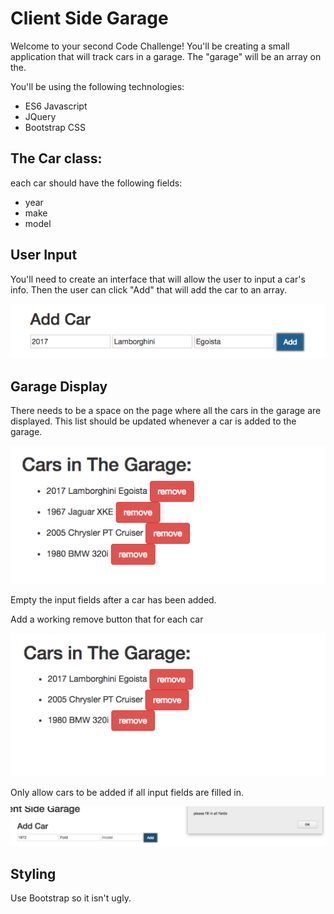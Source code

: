 Client Side Garage
===

Welcome to your second Code Challenge! You'll be creating a small application that will track cars in a garage. The "garage" will be an array on the. 

You'll be using the following technologies:

- ES6 Javascript
- JQuery
- Bootstrap CSS

The Car class:
---

each car should have the following fields:

- year
- make
- model

User Input
---

You'll need to create an interface that will allow the user to input a car's info. Then the user can click "Add" that will add the car to an array.

![input](images/input.png)

Garage Display
---

There needs to be a space on the page where all the cars in the garage are displayed. This list should be updated whenever a car is added to the garage.

![output](images/output.png)

Empty the input fields after a car has been added.

Add a working remove button that for each car

![remove](images/remove.png)

Only allow cars to be added if all input fields are filled in.

![empties](images/empties.png)

Styling
---

Use Bootstrap so it isn't ugly.